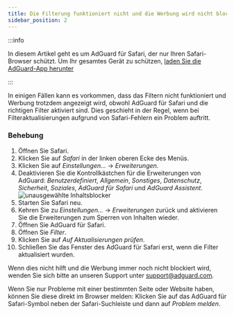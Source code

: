 ```yaml
---
title: Die Filterung funktioniert nicht und die Werbung wird nicht blockiert
sidebar_position: 2
---
```


:::info

In diesem Artikel geht es um AdGuard für Safari, der nur Ihren Safari-Browser schützt. Um Ihr gesamtes Gerät zu schützen, [laden Sie die AdGuard-App herunter](https://agrd.io/download-kb-adblock)

:::

In einigen Fällen kann es vorkommen, dass das Filtern nicht funktioniert und Werbung trotzdem angezeigt wird, obwohl AdGuard für Safari und die richtigen Filter aktiviert sind. Dies geschieht in der Regel, wenn bei Filteraktualisierungen aufgrund von Safari-Fehlern ein Problem auftritt.

### Behebung

1. Öffnen Sie Safari.
2. Klicken Sie auf _Safari_ in der linken oberen Ecke des Menüs.
3. Klicken Sie auf _Einstellungen…_ → _Erweiterungen_.
4. Deaktivieren Sie die Kontrollkästchen für die Erweiterungen von AdGuard: _Benutzerdefiniert_, _Allgemein_, _Sonstiges_, _Datenschutz_, _Sicherheit_, _Soziales_, _AdGuard für Safari_ und _AdGuard Assistent_.
 ![unausgewählte Inhaltsblocker](https://cdn.adtidy.org/content/Kb/ad_blocker/safari/adg-safari-unchecked-cbs.png)
5. Starten Sie Safari neu.
6. Kehren Sie zu _Einstellungen..._ → _Erweiterungen_ zurück und aktivieren Sie die Erweiterungen zum Sperren von Inhalten wieder.
7. Öffnen Sie AdGuard für Safari.
8. Öffnen Sie _Filter_.
9. Klicken Sie auf _Auf Aktualisierungen prüfen_.
10. Schließen Sie das Fenster des AdGuard für Safari erst, wenn die Filter aktualisiert wurden.

Wenn dies nicht hilft und die Werbung immer noch nicht blockiert wird, wenden Sie sich bitte an unseren Support unter support@adguard.com.

Wenn Sie nur Probleme mit einer bestimmten Seite oder Website haben, können Sie diese direkt im Browser melden: Klicken Sie auf das AdGuard für Safari-Symbol neben der Safari-Suchleiste und dann auf _Problem melden_.
